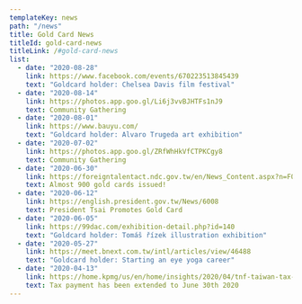 ```yaml
---
templateKey: news
path: "/news"
title: Gold Card News
titleId: gold-card-news
titleLink: /#gold-card-news
list:
  - date: "2020-08-28"
    link: https://www.facebook.com/events/670223513845439
    text: "Goldcard holder: Chelsea Davis film festival"
  - date: "2020-08-14"
    link: https://photos.app.goo.gl/Li6j3vvBJHTFs1nJ9
    text: Community Gathering
  - date: "2020-08-01"
    link: https://www.bauyu.com/
    text: "Goldcard holder: Alvaro Trugeda art exhibition"
  - date: "2020-07-02"
    link: https://photos.app.goo.gl/ZRfWhHkVfCTPKCgy8
    text: Community Gathering
  - date: "2020-06-30"
    link: https://foreigntalentact.ndc.gov.tw/en/News_Content.aspx?n=F0746484B877D582&amp;s=91B121FE3FA7C24D
    text: Almost 900 gold cards issued!
  - date: "2020-06-12"
    link: https://english.president.gov.tw/News/6008
    text: President Tsai Promotes Gold Card
  - date: "2020-06-05"
    link: https://99dac.com/exhibition-detail.php?id=140
    text: "Goldcard holder: Tomáš řízek illustration exhibition"
  - date: "2020-05-27"
    link: https://meet.bnext.com.tw/intl/articles/view/46488
    text: "Goldcard holder: Starting an eye yoga career"
  - date: "2020-04-13"
    link: https://home.kpmg/us/en/home/insights/2020/04/tnf-taiwan-tax-return-tax-payment-deadlines-extended-covid-19.html
    text: Tax payment has been extended to June 30th 2020
---
```

